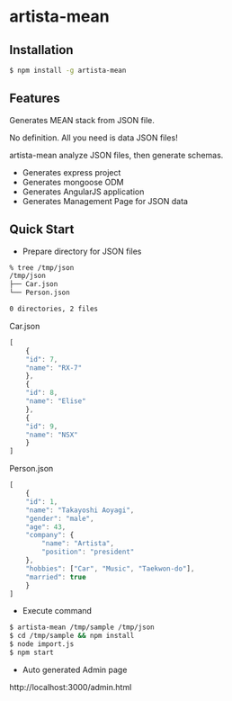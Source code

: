 # artista-mean

## Installation

```sh
$ npm install -g artista-mean
```

## Features

Generates MEAN stack from JSON file.

No definition. All you need is data JSON files!

artista-mean analyze JSON files, then generate schemas.

 * Generates express project
 * Generates mongoose ODM
 * Generates AngularJS application
 * Generates Management Page for JSON data


## Quick Start

* Prepare directory for JSON files

```sh
% tree /tmp/json
/tmp/json
├── Car.json
└── Person.json

0 directories, 2 files
```

Car.json
```js
[
    {
	"id": 7,
	"name": "RX-7"
    },
    {
	"id": 8,
	"name": "Elise"
    },
    {
	"id": 9,
	"name": "NSX"
    }
]
```

Person.json
```js
[
    {
	"id": 1,
	"name": "Takayoshi Aoyagi",
	"gender": "male",
	"age": 43,
	"company": {
	    "name": "Artista",
	    "position": "president"
	},
	"hobbies": ["Car", "Music", "Taekwon-do"],
	"married": true
    }
]
```

 * Execute command

```sh
$ artista-mean /tmp/sample /tmp/json
$ cd /tmp/sample && npm install
$ node import.js
$ npm start
```

* Auto generated Admin page

http://localhost:3000/admin.html
